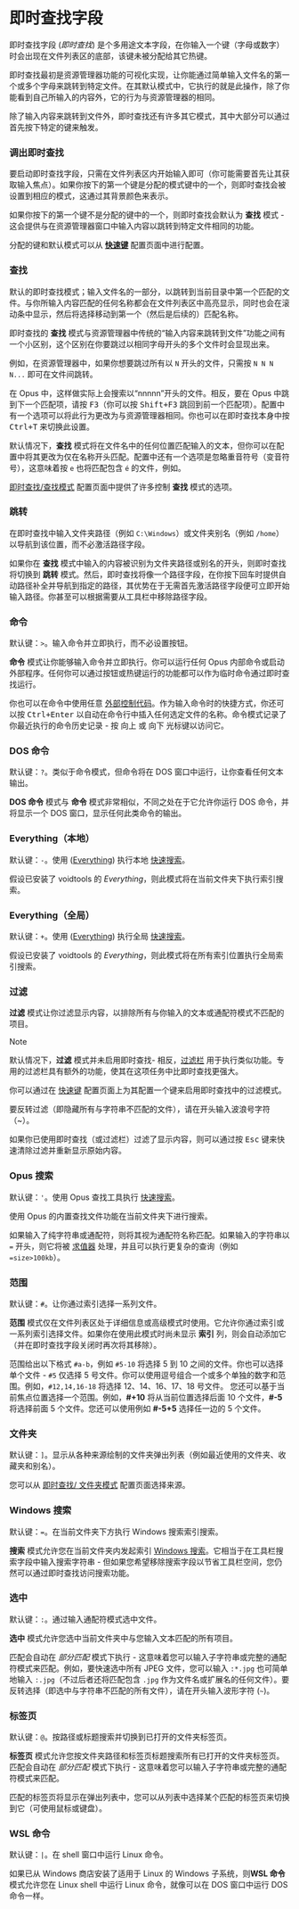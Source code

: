 # 即时查找字段

即时查找字段 (*即时查找*) 是个多用途文本字段，在你输入一个键（字母或数字）时会出现在文件列表区的底部，该键未被分配给其它热键。

即时查找最初是资源管理器功能的可视化实现，让你能通过简单输入文件名的第一个或多个字母来跳转到特定文件。在其默认模式中，它执行的就是此操作，除了你能看到自己所输入的内容外，它的行为与资源管理器的相同。

除了输入内容来跳转到文件外，即时查找还有许多其它模式，其中大部分可以通过首先按下特定的键来触发。

### 调出即时查找

要启动即时查找字段，只需在文件列表区内开始输入即可（你可能需要首先让其获取输入焦点）。如果你按下的第一个键是分配的模式键中的一个，则即时查找会被设置到相应的模式，这通过其背景颜色来表示。

如果你按下的第一个键不是分配的键中的一个，则即时查找会默认为 **查找** 模式 - 这会提供与在资源管理器窗口中输入内容以跳转到特定文件相同的功能。

分配的键和默认模式可以从 **[快速键](/Manual/preferences/preferences_categories/filtering_and_sorting/quick_keys.zh.md)** 配置页面中进行配置。

### 查找

默认的即时查找模式；输入文件名的一部分，以跳转到当前目录中第一个匹配的文件。与你所输入内容匹配的任何名称都会在文件列表区中高亮显示，同时也会在滚动条中显示，然后将选择移动到第一个（然后是后续的）匹配名称。

即时查找的 **查找** 模式与资源管理器中传统的“输入内容来跳转到文件”功能之间有一个小区别，这个区别在你要跳过以相同字母开头的多个文件时会显现出来。

例如，在资源管理器中，如果你想要跳过所有以 `N` 开头的文件，只需按 `N N N N...` 即可在文件间跳转。

在 Opus 中，这样做实际上会搜索以“nnnnn”开头的文件。相反，要在 Opus 中跳到下一个匹配项，请按 <kbd>F3</kbd>（你可以按 <kbd>Shift+F3</kbd> 跳回到前一个匹配项）。配置中有一个选项可以将此行为更改为与资源管理器相同。你也可以在即时查找本身中按 <kbd>Ctrl+T</kbd> 来切换此设置。

默认情况下，**查找** 模式将在文件名中的任何位置匹配输入的文本，但你可以在配置中将其更改为仅在名称开头匹配。配置中还有一个选项是忽略重音符号（变音符号），这意味着按 `e` 也将匹配包含 `é` 的文件，例如。

[即时查找/查找模式](/Manual/preferences/preferences_categories/filtering_and_sorting/find_as_you_type/find_mode.zh.md) 配置页面中提供了许多控制 **查找** 模式的选项。

### 跳转

在即时查找中输入文件夹路径（例如 `C:\Windows`）或文件夹别名（例如 `/home`）以导航到该位置，而不必激活路径字段。

如果你在 **查找** 模式中输入的内容被识别为文件夹路径或别名的开头，则即时查找将切换到 **跳转** 模式。然后，即时查找将像一个路径字段，在你按下回车时提供自动路径补全并导航到指定的路径，其优势在于无需首先激活路径字段便可立即开始输入路径。你甚至可以根据需要从工具栏中移除路径字段。

### 命令

默认键：`>`。输入命令并立即执行，而不必设置按钮。

**命令** 模式让你能够输入命令并立即执行。你可以运行任何 Opus 内部命令或启动外部程序。任何你可以通过按钮或热键运行的功能都可以作为临时命令通过即时查找运行。

你也可以在命令中使用任意 [外部控制代码](/Manual/reference/command_reference/external_control_codes/README.zh.md)。作为输入命令时的快捷方式，你还可以按 <kbd>Ctrl+Enter</kbd> 以自动在命令行中插入任何选定文件的名称。命令模式记录了你最近执行的命令历史记录 - 按 <kbd>向上</kbd> 或 <kbd>向下</kbd> 光标键以访问它。

### DOS 命令

默认键：`?`。类似于命令模式，但命令将在 DOS 窗口中运行，让你查看任何文本输出。

**DOS 命令** 模式与 **命令** 模式非常相似，不同之处在于它允许你运行 DOS 命令，并将显示一个 DOS 窗口，显示任何此类命令的输出。

### Everything（本地）

默认键：`-`。使用 ([Everything](https://www.voidtools.com)) 执行本地 [快速搜索](/Manual/basic_concepts/searching_and_filtering/windows_search.zh.md)。

假设已安装了 voidtools 的 *Everything*，则此模式将在当前文件夹下执行索引搜索。

### Everything（全局）

默认键：`+`。使用 ([Everything](https://www.voidtools.com)) 执行全局 [快速搜索](/Manual/basic_concepts/searching_and_filtering/windows_search.zh.md)。

假设已安装了 voidtools 的 *Everything*，则此模式将在所有索引位置执行全局索引搜索。

### 过滤

**过滤** 模式让你过滤显示内容，以排除所有与你输入的文本或通配符模式不匹配的项目。

> [!NOTE]
> 默认情况下，**过滤** 模式并未启用即时查找- 相反，[过滤栏](../searching_and_filtering/filter_bar.zh.md) 用于执行类似功能。专用的过滤栏具有额外的功能，使其在这项任务中比即时查找更强大。

你可以通过在 [快速键](/Manual/preferences/preferences_categories/filtering_and_sorting/quick_keys.zh.md) 配置页面上为其配置一个键来启用即时查找中的过滤模式。

要反转过滤（即隐藏所有与字符串不匹配的文件），请在开头输入波浪号字符（~）。

如果你已使用即时查找（或过滤栏）过滤了显示内容，则可以通过按 <kbd>Esc</kbd> 键来快速清除过滤并重新显示原始内容。

### Opus 搜索

默认键：`'`。使用 Opus 查找工具执行 [快速搜索](/Manual/basic-concepts/searching_and_filtering/windows_search.zh.md)。

使用 Opus 的内置查找文件功能在当前文件夹下进行搜索。

如果输入了纯字符串或通配符，则将其视为通配符名称匹配。如果输入的字符串以 `=` 开头，则它将被 [求值器](/Manual/evaluator/README.zh.md) 处理，并且可以执行更复杂的查询（例如 `=size>100kb`）。

### 范围

默认键：`#`。让你通过索引选择一系列文件。

**范围** 模式仅在文件列表区处于详细信息或高级模式时使用。它允许你通过索引或一系列索引选择文件。如果你在使用此模式时尚未显示 **索引** 列，则会自动添加它（并在即时查找字段关闭时再次将其移除）。

范围给出以下格式 `#a-b`，例如 `#5-10` 将选择 5 到 10 之间的文件。你也可以选择单个文件 - `#5` 仅选择 5 号文件。你可以使用逗号组合一个或多个单独的数字和范围。例如，`#12,14,16-18` 将选择 12、14、16、17、18 号文件。
您还可以基于当前焦点位置选择一个范围。例如，**\#+10** 将从当前位置选择后面 10 个文件，**\#-5** 将选择前面 5 个文件。您还可以使用例如 **\#-5+5** 选择任一边的 5 个文件。

### 文件夹

默认键：`]`。显示从各种来源绘制的文件夹弹出列表（例如最近使用的文件夹、收藏夹和别名）。

您可以从 [即时查找/ 文件夹模式](/Manual/preferences/preferences_categories/filtering_and_sorting/find_as_you_type/folders_mode.zh.md) 配置页面选择来源。

### Windows 搜索

默认键：`=`。在当前文件夹下方执行 Windows 搜索索引搜索。

**搜索** 模式允许您在当前文件夹内发起索引 [Windows 搜索](../searching_and_filtering/windows_search.zh.md)。它相当于在工具栏搜索字段中输入搜索字符串 - 但如果您希望移除搜索字段以节省工具栏空间，您仍然可以通过即时查找访问搜索功能。

### 选中

默认键：`:`。通过输入通配符模式选中文件。

**选中** 模式允许您选中当前文件夹中与您输入文本匹配的所有项目。

匹配会自动在 *部分匹配* 模式下执行 - 这意味着您可以输入子字符串或完整的通配符模式来匹配。例如，要快速选中所有 JPEG 文件，您可以输入 `:*.jpg` 也可简单地输入 `:.jpg`（不过后者还将匹配包含 `.jpg` 作为文件名或扩展名的任何文件）。要反转选择（即选中与字符串不匹配的所有文件），请在开头输入波形字符 (`~`)。

### 标签页

默认键：`@`。按路径或标题搜索并切换到已打开的文件夹标签页。

**标签页** 模式允许您按文件夹路径和标签页标题搜索所有已打开的文件夹标签页。匹配会自动在 *部分匹配* 模式下执行 - 这意味着您可以输入子字符串或完整的通配符模式来匹配。

匹配的标签页将显示在弹出列表中，您可以从列表中选择某个匹配的标签页来切换到它（可使用鼠标或键盘）。

### WSL 命令

默认键：`|`。在 shell 窗口中运行 Linux 命令。

如果已从 Windows 商店安装了适用于 Linux 的 Windows 子系统，则**WSL 命令** 模式允许您在 Linux shell 中运行 Linux 命令，就像可以在 DOS 窗口中运行 DOS 命令一样。